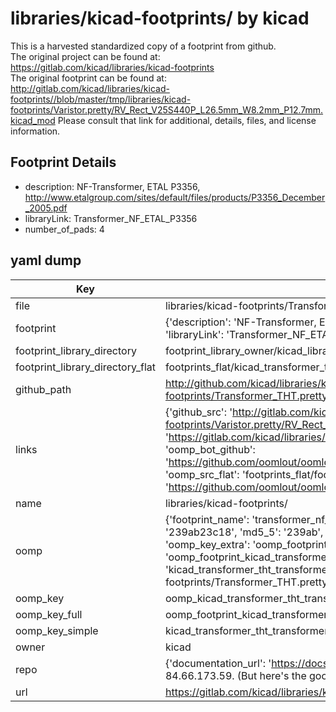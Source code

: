 # libraries/kicad-footprints/ by kicad  
This is a harvested standardized copy of a footprint from github.  
The original project can be found at:  
https://gitlab.com/kicad/libraries/kicad-footprints  
The original footprint can be found at:
http://gitlab.com/kicad/libraries/kicad-footprints//blob/master/tmp/libraries/kicad-footprints/Varistor.pretty/RV_Rect_V25S440P_L26.5mm_W8.2mm_P12.7mm.kicad_mod
Please consult that link for additional, details, files, and license information.  
## Footprint Details
* description: NF-Transformer, ETAL P3356, http://www.etalgroup.com/sites/default/files/products/P3356_December_2005.pdf  
* libraryLink: Transformer_NF_ETAL_P3356  
* number_of_pads: 4  
## yaml dump  
| Key | Value |  
| --- | --- |  
| file | libraries/kicad-footprints/Transformer_THT.pretty/Transformer_NF_ETAL_P3356.kicad_mod |  
| footprint | {'description': 'NF-Transformer, ETAL P3356, http://www.etalgroup.com/sites/default/files/products/P3356_December_2005.pdf', 'libraryLink': 'Transformer_NF_ETAL_P3356', 'number_of_pads': 4} |  
| footprint_library_directory | footprint_library_owner/kicad_libraries/kicad-footprints/ |  
| footprint_library_directory_flat | footprints_flat/kicad_transformer_tht_transformer_nf_etal_p3356/working |  
| github_path | http://github.com/kicad/libraries/kicad-footprints//blob/master/tmp/libraries/kicad-footprints/Transformer_THT.pretty/Transformer_NF_ETAL_P3356.kicad_mod |  
| links | {'github_src': 'http://gitlab.com/kicad/libraries/kicad-footprints//blob/master/tmp/libraries/kicad-footprints/Varistor.pretty/RV_Rect_V25S440P_L26.5mm_W8.2mm_P12.7mm.kicad_mod', 'github_src_repo': 'https://gitlab.com/kicad/libraries/kicad-footprints', 'oomp_bot': 'footprints/kicad_transformer_tht_transformer_nf_etal_p3356/working', 'oomp_bot_github': 'https://github.com/oomlout/oomlout_oomp_footprint_bot/tree/main/footprints/kicad_transformer_tht_transformer_nf_etal_p3356/working', 'oomp_src_flat': 'footprints_flat/footprints_flat/kicad_transformer_tht_transformer_nf_etal_p3356/working', 'oomp_src_flat_github': 'https://github.com/oomlout/oomlout_oomp_footprint_src/tree/main/footprints_flat/kicad_transformer_tht_transformer_nf_etal_p3356/working'} |  
| name | libraries/kicad-footprints/ |  
| oomp | {'footprint_name': 'transformer_nf_etal_p3356', 'library_name': 'transformer_tht', 'md5': '239ab23c1855ab16e8bab6fe74b3473c', 'md5_10': '239ab23c18', 'md5_5': '239ab', 'md5_6': '239ab2', 'oomp_key': 'oomp_kicad_transformer_tht_transformer_nf_etal_p3356', 'oomp_key_extra': 'oomp_footprint_kicad_transformer_tht_transformer_nf_etal_p3356', 'oomp_key_full': 'oomp_footprint_kicad_transformer_tht_transformer_nf_etal_p3356_239ab2', 'oomp_key_simple': 'kicad_transformer_tht_transformer_nf_etal_p3356', 'original_filename': 'libraries/kicad-footprints/Transformer_THT.pretty/Transformer_NF_ETAL_P3356.kicad_mod', 'owner_name': 'kicad'} |  
| oomp_key | oomp_kicad_transformer_tht_transformer_nf_etal_p3356 |  
| oomp_key_full | oomp_footprint_kicad_transformer_tht_transformer_nf_etal_p3356 |  
| oomp_key_simple | kicad_transformer_tht_transformer_nf_etal_p3356 |  
| owner | kicad |  
| repo | {'documentation_url': 'https://docs.github.com/rest/overview/resources-in-the-rest-api#rate-limiting', 'message': "API rate limit exceeded for 84.66.173.59. (But here's the good news: Authenticated requests get a higher rate limit. Check out the documentation for more details.)"} |  
| url | https://gitlab.com/kicad/libraries/kicad-footprints |  

